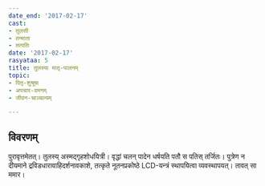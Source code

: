 ```yaml
---
date_end: '2017-02-17'
cast:
- तुलसी
- तन्माता
- तत्पतिः
date: '2017-02-17'
rasyataa: 5
title: तुलस्या मातृ-पालनम्
topic:
- पितृ-शुश्रूषा
- अपचार-दमनम्
- जीवन-चाञ्चल्यम्

---
```


## विवरणम्
पुरावृत्तमेतत्। तुलस्य् अस्मद्गृहशोधयित्री।
वृद्धां चलन् पादेन धर्षयति पतौ स पतिस् तर्जितः।
पुत्रेण न दीयमाने द्रविडधारावाहिदर्शनावकाशे, तत्कृते नूतनप्रकोष्ठे LCD-यन्त्रं स्थापयित्वा व्यवस्थापयत्। तावत् सा ममार।

